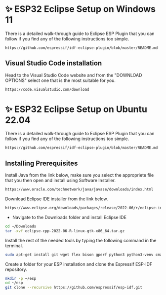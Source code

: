 # ✨ ESP32 Eclipse Setup on Windows 11
There is a detailed walk-through guide to Eclipse ESP Plugin that you can follow if you find any of the following instructions too simple.
```sh
https://github.com/espressif/idf-eclipse-plugin/blob/master/README.md
```


## Visual Studio Code installation
Head to the Visual Studio Code website and from the "DOWNLOAD OPTIONS" select one that is the most suitable for you.

```sh
https://code.visualstudio.com/download
```


# ✨ ESP32 Eclipse Setup on Ubuntu 22.04
There is a detailed walk-through guide to Eclipse ESP Plugin that you can follow if you find any of the following instructions too simple.
```sh
https://github.com/espressif/idf-eclipse-plugin/blob/master/README.md
```
## Installing Prerequisites
Install Java from the link below, make sure you select the appropriete file that you then open and install using Software Installer.
```sh
https://www.oracle.com/technetwork/java/javase/downloads/index.html
```
Download Eclipse IDE installer from the link below.
```sh
https://www.eclipse.org/downloads/packages/release/2022-06/r/eclipse-ide-cc-developers
```
* Navigate to the Downloads folder and install Eclipse IDE
```sh
cd ~/Downloads
tar -xvf eclipse-cpp-2022-06-R-linux-gtk-x86_64.tar.gz
```

Install the rest of the needed tools by typing the following command in the terminal.
```sh
sudo apt-get install git wget flex bison gperf python3 python3-venv cmake ninja-build ccache libffi-dev libssl-dev dfu-util libusb-1.0-0
```

Create a folder for your ESP installation and clone the Espressif ESP-IDF repository.
```sh
mkdir -p ~/esp
cd ~/esp
git clone --recursive https://github.com/espressif/esp-idf.git
```





